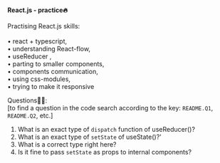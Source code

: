 #### React.js - practice🔥
Practising React.js skills:\
\
• react + typescript,\
• understanding React-flow,\
• useReducer ,\
• parting to smaller components,\
• components communication,\
• using css-modules,\
• trying to make it responsive

Questions🤷‍♀️:
\
[to find a question in the code search according to the key: `README.Q1`, `README.Q2`, etc.]

1. What is an exact type of `dispatch` function of useReducer()?
2. What is an exact type of `setState` of useState()?'
3. What is a correct type right here?
4. Is it fine to pass `setState` as props to internal components? 
